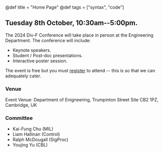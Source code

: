 @def title = "Home Page"
@def tags = ["syntax", "code"]

## Tuesday 8th October, 10:30am--5:00pm.

The 2024 Div-F Conference will take place in person at the Engineering Department. The conference will include:

* Keynote speakers.
* Student / Post-doc presentations.
* Interactive poster session.

The event is free but you must [register](https://forms.office.com/e/4brznNMhk6) to attend -- this is so that we can adequately cater. 

### Venue

Event Venue:
Department of Enigneering,
Trumpinton Street Site
CB2 1PZ, Cambridge, UK

### Committee

* Kai-Fung Chu (MIL)
* Liam Hallinan (Control)
* Ralph McDougall (SigProc)
* Youjing Yu (CBL)

